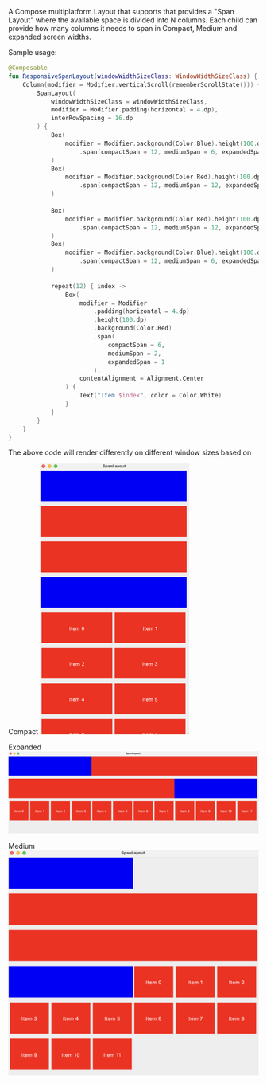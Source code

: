 A Compose multiplatform Layout that supports that provides a "Span Layout" where the available space is divided into N columns. Each child can provide how many columns it needs to span in Compact, Medium and expanded screen widths.

Sample usage:

```kotlin
@Composable
fun ResponsiveSpanLayout(windowWidthSizeClass: WindowWidthSizeClass) {
    Column(modifier = Modifier.verticalScroll(rememberScrollState())) {
        SpanLayout(
            windowWidthSizeClass = windowWidthSizeClass,
            modifier = Modifier.padding(horizontal = 4.dp),
            interRowSpacing = 16.dp
        ) {
            Box(
                modifier = Modifier.background(Color.Blue).height(100.dp)
                    .span(compactSpan = 12, mediumSpan = 6, expandedSpan = 4)
            )
            Box(
                modifier = Modifier.background(Color.Red).height(100.dp)
                    .span(compactSpan = 12, mediumSpan = 12, expandedSpan = 8)
            )

            Box(
                modifier = Modifier.background(Color.Red).height(100.dp)
                    .span(compactSpan = 12, mediumSpan = 12, expandedSpan = 8)
            )
            Box(
                modifier = Modifier.background(Color.Blue).height(100.dp)
                    .span(compactSpan = 12, mediumSpan = 6, expandedSpan = 4)
            )

            repeat(12) { index ->
                Box(
                    modifier = Modifier
                        .padding(horizontal = 4.dp)
                        .height(100.dp)
                        .background(Color.Red)
                        .span(
                            compactSpan = 6,
                            mediumSpan = 2,
                            expandedSpan = 1
                        ),
                    contentAlignment = Alignment.Center
                ) {
                    Text("Item $index", color = Color.White)
                }
            }
        }
    }
}

```

The above code will render differently on different window sizes based on

Compact
<img src="./images/compact.png" alt="Compact" width="300"/>

Expanded
![Expanded](./images/expanded.png)

Medium
![Medium](./images/medium.png)
